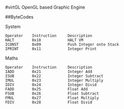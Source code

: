 #virtGL 
OpenGL based Graphic Engine

##ByteCodes

System

    Operator    Instruction     Description
    HALT        0x10            HALT VM
    ICONST      0x09            Push Integer onto Stack
    IPRINT      0x11            Integer Print



Maths

    Operator    Instruction     Description
    IADD        0x21            Integer Add
    ISUB        0x22            Integer Subtract
    IMUL        0x23            Integer Multiply
    IDIV        0x24            Integer Divid
    FADD        0x25            Float Add
    FSUB        0x26            Float Subtract
    FMUL        0x27            Float Multiply
    FDIV        0x28            Float Divid